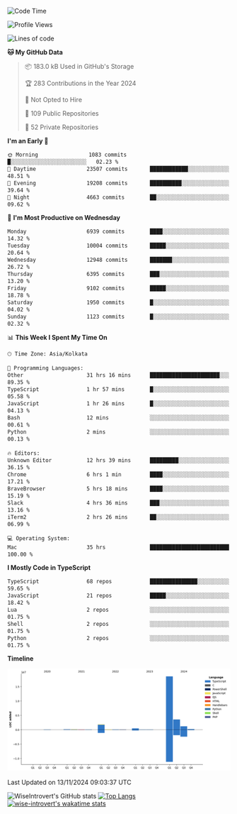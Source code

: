 <!--START_SECTION:waka-->
![Code Time](http://img.shields.io/badge/Code%20Time-1%2C822%20hrs%2019%20mins-blue)

![Profile Views](http://img.shields.io/badge/Profile%20Views-2-blue)

![Lines of code](https://img.shields.io/badge/From%20Hello%20World%20I%27ve%20Written-26.4%20million%20lines%20of%20code-blue)

**🐱 My GitHub Data** 

> 📦 183.0 kB Used in GitHub's Storage 
 > 
> 🏆 283 Contributions in the Year 2024
 > 
> 🚫 Not Opted to Hire
 > 
> 📜 109 Public Repositories 
 > 
> 🔑 52 Private Repositories 
 > 
**I'm an Early 🐤** 

```text
🌞 Morning                1083 commits        █░░░░░░░░░░░░░░░░░░░░░░░░   02.23 % 
🌆 Daytime                23507 commits       ████████████░░░░░░░░░░░░░   48.51 % 
🌃 Evening                19208 commits       ██████████░░░░░░░░░░░░░░░   39.64 % 
🌙 Night                  4663 commits        ██░░░░░░░░░░░░░░░░░░░░░░░   09.62 % 
```
📅 **I'm Most Productive on Wednesday** 

```text
Monday                   6939 commits        ████░░░░░░░░░░░░░░░░░░░░░   14.32 % 
Tuesday                  10004 commits       █████░░░░░░░░░░░░░░░░░░░░   20.64 % 
Wednesday                12948 commits       ███████░░░░░░░░░░░░░░░░░░   26.72 % 
Thursday                 6395 commits        ███░░░░░░░░░░░░░░░░░░░░░░   13.20 % 
Friday                   9102 commits        █████░░░░░░░░░░░░░░░░░░░░   18.78 % 
Saturday                 1950 commits        █░░░░░░░░░░░░░░░░░░░░░░░░   04.02 % 
Sunday                   1123 commits        █░░░░░░░░░░░░░░░░░░░░░░░░   02.32 % 
```


📊 **This Week I Spent My Time On** 

```text
🕑︎ Time Zone: Asia/Kolkata

💬 Programming Languages: 
Other                    31 hrs 16 mins      ██████████████████████░░░   89.35 % 
TypeScript               1 hr 57 mins        █░░░░░░░░░░░░░░░░░░░░░░░░   05.58 % 
JavaScript               1 hr 26 mins        █░░░░░░░░░░░░░░░░░░░░░░░░   04.13 % 
Bash                     12 mins             ░░░░░░░░░░░░░░░░░░░░░░░░░   00.61 % 
Python                   2 mins              ░░░░░░░░░░░░░░░░░░░░░░░░░   00.13 % 

🔥 Editors: 
Unknown Editor           12 hrs 39 mins      █████████░░░░░░░░░░░░░░░░   36.15 % 
Chrome                   6 hrs 1 min         ████░░░░░░░░░░░░░░░░░░░░░   17.21 % 
BraveBrowser             5 hrs 18 mins       ████░░░░░░░░░░░░░░░░░░░░░   15.19 % 
Slack                    4 hrs 36 mins       ███░░░░░░░░░░░░░░░░░░░░░░   13.16 % 
iTerm2                   2 hrs 26 mins       ██░░░░░░░░░░░░░░░░░░░░░░░   06.99 % 

💻 Operating System: 
Mac                      35 hrs              █████████████████████████   100.00 % 
```

**I Mostly Code in TypeScript** 

```text
TypeScript               68 repos            ███████████████░░░░░░░░░░   59.65 % 
JavaScript               21 repos            █████░░░░░░░░░░░░░░░░░░░░   18.42 % 
Lua                      2 repos             ░░░░░░░░░░░░░░░░░░░░░░░░░   01.75 % 
Shell                    2 repos             ░░░░░░░░░░░░░░░░░░░░░░░░░   01.75 % 
Python                   2 repos             ░░░░░░░░░░░░░░░░░░░░░░░░░   01.75 % 
```



**Timeline**

![Lines of Code chart](https://raw.githubusercontent.com/wise-introvert/wise-introvert/master/assets/bar_graph.png)


 Last Updated on 13/11/2024 09:03:37 UTC
<!--END_SECTION:waka-->

![WiseIntrovert's GitHub stats](https://github-readme-stats.vercel.app/api?username=wise-introvert&count_private=true&show_icons=true)
[![Top Langs](https://github-readme-stats.vercel.app/api/top-langs/?username=wise-introvert&langs_count=10)](https://github.com/anuraghazra/github-readme-stats)
[![wise-introvert's wakatime stats](https://github-readme-stats.vercel.app/api/wakatime?username=wiseintrovert)](https://github.com/anuraghazra/github-readme-stats)
